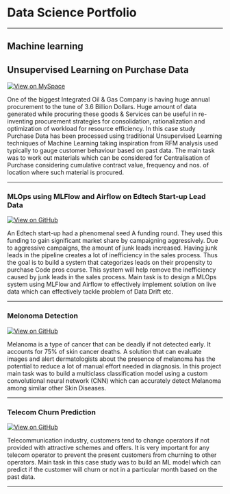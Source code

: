 # Data Science Portfolio
---
## Machine learning

## Unsupervised Learning on Purchase Data
[![View on MySpace](https://img.shields.io/badge/GitHub-View_on_GitHub-blue?logo=GitHub)](https://myspace.ongc.co.in/blogs/purchase_data_ml/entry/Unsupervised_Machine_Learning_ML_for_MM_Purchase_Data_Analysis_of_ONGC_Western_Sector_of_last_Five_Years?lang=en_us)

One of the biggest Integrated Oil & Gas Company is having huge annual procurement to the tune of 3.6 Billion Dollars. Huge amount of data generated while procuring these goods & Services can be useful in re-inventing procurement strategies for consolidation, rationalization and optimization of workload for resource efficiency. In this case study Purchase Data has been processed using traditional Unsupervised Learning techniques of Machine Learning taking inspiration from RFM analysis used typically to gauge customer behaviour based on past data. The main task was to work out materials which can be considered for Centralisation of Purchase considering cumulative contract value, frequency and nos. of location where such material is procured.

---

### MLOps using MLFlow and Airflow on Edtech Start-up Lead Data
[![View on GitHub](https://img.shields.io/badge/GitHub-View_on_GitHub-blue?logo=GitHub)](https://github.com/Rohitnith/MLOPs-with-MLFlow-and-Airflow/tree/main)

An Edtech start-up  had a phenomenal seed A funding round. They used this funding to gain significant market share by campaigning aggressively. Due to aggressive campaigns, the amount of junk leads increased. Having junk leads in the pipeline creates a lot of inefficiency in the sales process. Thus the goal  is to build a system that categorizes leads on their propensity to purchase Code pros course. This system will help remove the inefficiency caused by junk leads in the sales process.
Main task is to design a MLOps system using MLFlow and Airflow to effectively implement solution on live data which can effectively tackle problem of Data Drift etc.

---

### Melonoma Detection
[![View on GitHub](https://img.shields.io/badge/GitHub-View_on_GitHub-blue?logo=GitHub)](https://github.com/Rohitnith/Data-Science-Projects/tree/main/CNN)

Melanoma is a type of cancer that can be deadly if not detected early. It accounts for 75% of skin cancer deaths. A solution that can evaluate images and alert dermatologists about the presence of melanoma has the potential to reduce a lot of manual effort needed in diagnosis. In this project main task was to build a multiclass classification model using a custom convolutional neural network (CNN) which can accurately detect Melanoma among similar other Skin Diseases.

---
### Telecom Churn Prediction

[![View on GitHub](https://img.shields.io/badge/GitHub-View_on_GitHub-blue?logo=GitHub)](https://github.com/Rohitnith/Data-Science-Projects/tree/main/Telecom%20Churn%20Hackthlon)

Telecommunication industry, customers tend to change operators if not provided with attractive schemes and offers. It is very important for any telecom operator to prevent the present customers from churning to other operators. Main task in this case study was to build an ML model which can predict if the customer will churn or not in a particular month based on the past data.

---

